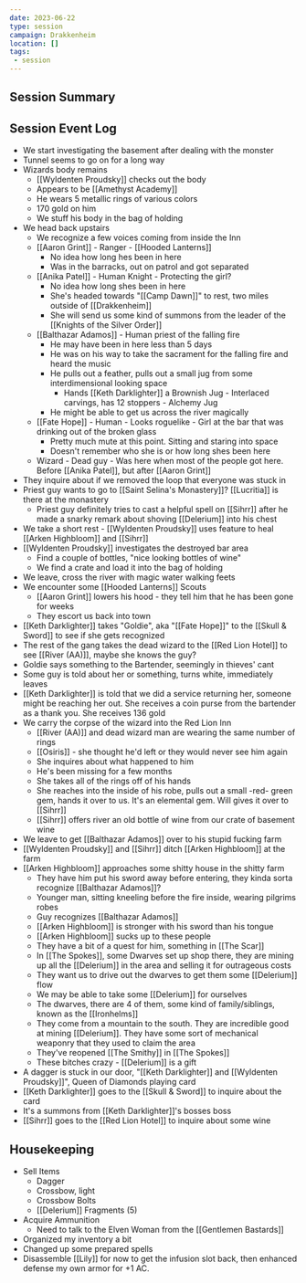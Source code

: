 ```yaml
---
date: 2023-06-22
type: session
campaign: Drakkenheim
location: []
tags:
 - session
---
```


## Session Summary

## Session Event Log

- We start investigating the basement after dealing with the monster
- Tunnel seems to go on for a long way
- Wizards body remains
	- [[Wyldenten Proudsky]] checks out the body
	- Appears to be [[Amethyst Academy]]
	- He wears 5 metallic rings of various colors
	- 170 gold on him
	- We stuff his body in the bag of holding
- We head back upstairs
	- We recognize a few voices coming from inside the Inn
	- [[Aaron Grint]] - Ranger - [[Hooded Lanterns]]
		- No idea how long hes been in here
		- Was in the barracks, out on patrol and got separated
	- [[Anika Patel]] - Human Knight - Protecting the girl?
		- No idea how long shes been in here
		- She's headed towards "[[Camp Dawn]]" to rest, two miles outside of [[Drakkenheim]]
		- She will send us some kind of summons from the leader of the [[Knights of the Silver Order]]
	- [[Balthazar Adamos]] - Human priest of the falling fire
		- He may have been in here less than 5 days
		- He was on his way to take the sacrament for the falling fire and heard the music
		- He pulls out a feather, pulls out a small jug from some interdimensional looking space
			- Hands [[Keth Darklighter]] a Brownish Jug - Interlaced carvings, has 12 stoppers - Alchemy Jug
		- He might be able to get us across the river magically
	- [[Fate Hope]] - Human - Looks roguelike - Girl at the bar that was drinking out of the broken glass
		- Pretty much mute at this point. Sitting and staring into space
		- Doesn't remember who she is or how long shes been here
	- Wizard - Dead guy - Was here when most of the people got here. Before [[Anika Patel]], but after [[Aaron Grint]]
- They inquire about if we removed the loop that everyone was stuck in
- Priest guy wants to go to [[Saint Selina's Monastery]]? [[Lucritia]] is there at the monastery
	- Priest guy definitely tries to cast a helpful spell on [[Sihrr]] after he made a snarky remark about shoving [[Delerium]] into his chest
- We take a short rest - [[Wyldenten Proudsky]] uses feature to heal [[Arken Highbloom]] and [[Sihrr]]
- [[Wyldenten Proudsky]] investigates the destroyed bar area
	- Find a couple of bottles, "nice looking bottles of wine"
	- We find a crate and load it into the bag of holding
- We leave, cross the river with magic water walking feets
- We encounter some [[Hooded Lanterns]] Scouts
	- [[Aaron Grint]] lowers his hood - they tell him that he has been gone for weeks
	- They escort us back into town
- [[Keth Darklighter]] takes "Goldie", aka "[[Fate Hope]]" to the [[Skull & Sword]] to see if she gets recognized
- The rest of the gang takes the dead wizard to the [[Red Lion Hotel]] to see [[River (AA)]], maybe she knows the guy?
- Goldie says something to the Bartender, seemingly in thieves' cant
- Some guy is told about her or something, turns white, immediately leaves
- [[Keth Darklighter]] is told that we did a service returning her, someone might be reaching her out. She receives a coin purse from the bartender as a thank you. She receives 136 gold
- We carry the corpse of the wizard into the Red Lion Inn
	- [[River (AA)]] and dead wizard man are wearing the same number of rings
	- [[Osiris]] - she thought he'd left or they would never see him again
	- She inquires about what happened to him
	- He's been missing for a few months
	- She takes all of the rings off of his hands
	- She reaches into the inside of his robe, pulls out a small -red- green gem, hands it over to us. It's an elemental gem. Will gives it over to [[Sihrr]]
	- [[Sihrr]] offers river an old bottle of wine from our crate of basement wine
- We leave to get [[Balthazar Adamos]] over to his stupid fucking farm
- [[Wyldenten Proudsky]] and [[Sihrr]] ditch [[Arken Highbloom]] at the farm
- [[Arken Highbloom]] approaches some shitty house in the shitty farm
	- They have him put his sword away before entering, they kinda sorta recognize [[Balthazar Adamos]]?
	- Younger man, sitting kneeling before the fire inside, wearing pilgrims robes
	- Guy recognizes [[Balthazar Adamos]]
	- [[Arken Highbloom]] is stronger with his sword than his tongue
	- [[Arken Highbloom]] sucks up to these people
	- They have a bit of a quest for him, something in [[The Scar]]
	- In [[The Spokes]], some Dwarves set up shop there, they are mining up all the [[Delerium]] in the area and selling it for outrageous costs
	- They want us to drive out the dwarves to get them some [[Delerium]] flow
	- We may be able to take some [[Delerium]] for ourselves
	- The dwarves, there are 4 of them, some kind of family/siblings, known as the [[Ironhelms]]
	- They come from a mountain to the south. They are incredible good at mining [[Delerium]]. They have some sort of mechanical weaponry that they used to claim the area
	- They've reopened [[The Smithy]] in [[The Spokes]]
	- These bitches crazy - [[Delerium]] is a gift
- A dagger is stuck in our door, "[[Keth Darklighter]] and [[Wyldenten Proudsky]]", Queen of Diamonds playing card
- [[Keth Darklighter]] goes to the [[Skull & Sword]] to inquire about the card
- It's a summons from [[Keth Darklighter]]'s bosses boss
- [[Sihrr]] goes to the [[Red Lion Hotel]] to inquire about some wine


## Housekeeping

- Sell Items
	- Dagger
	- Crossbow, light
	- Crossbow Bolts
	- [[Delerium]] Fragments (5)
- Acquire Ammunition
	- Need to talk to the Elven Woman from the [[Gentlemen Bastards]]
- Organized my inventory a bit
- Changed up some prepared spells
- Disassemble [[Lily]] for now to get the infusion slot back, then enhanced defense my own armor for +1 AC.